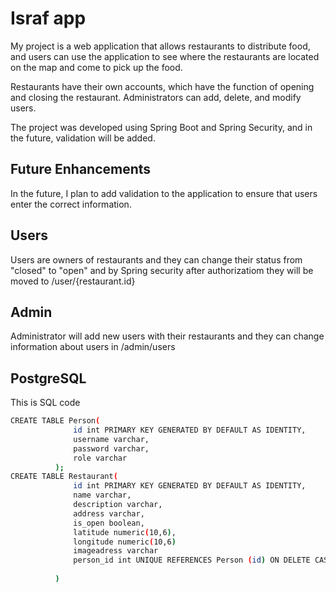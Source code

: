 # Israf app

My project is a web application that allows restaurants to distribute food, and users can use the application to see where the restaurants are located on the map and come to pick up the food.

Restaurants have their own accounts, which have the function of opening and closing the restaurant. Administrators can add, delete, and modify users.

The project was developed using Spring Boot and Spring Security, and in the future, validation will be added.

## Future Enhancements
In the future, I plan to add validation to the application to ensure that users enter the correct information. 

## Users 
Users are owners of restaurants and they can change their status from "closed" to "open" and by Spring security after authorizatiom they will be moved to /user/{restaurant.id} 

## Admin
Administrator will add new users with their restaurants and they can change information about users in /admin/users


## PostgreSQL 
This is SQL code 


```sh
CREATE TABLE Person(
              id int PRIMARY KEY GENERATED BY DEFAULT AS IDENTITY,
              username varchar,
              password varchar,
              role varchar
          );
CREATE TABLE Restaurant(
              id int PRIMARY KEY GENERATED BY DEFAULT AS IDENTITY,
              name varchar,
              description varchar,
              address varchar,
              is_open boolean,
              latitude numeric(10,6),
              longitude numeric(10,6)
              imageadress varchar
              person_id int UNIQUE REFERENCES Person (id) ON DELETE CASCADE
          
          )
```
